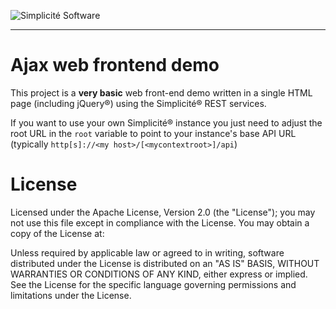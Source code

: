 ![Simplicit&eacute; Software](http://www.simplicitesoftware.com/logos/logo250.png)

---

Ajax web frontend demo
======================

This project is a **very basic** web front-end demo written in a single HTML page (including jQuery&reg;) using the Simplicit&eacute;&reg; REST services.

If you want to use your own Simplicit&eacute;&reg; instance you just need to adjust the root URL in the `root` variable to point to your instance's base API URL (typically `http[s]://<my host>/[<mycontextroot>]/api`)

License
=======

Licensed under the Apache License, Version 2.0 (the "License");
you may not use this file except in compliance with the License.
You may obtain a copy of the License at:

[](http://www.apache.org/licenses/LICENSE-2.0)

Unless required by applicable law or agreed to in writing, software
distributed under the License is distributed on an "AS IS" BASIS,
WITHOUT WARRANTIES OR CONDITIONS OF ANY KIND, either express or implied.
See the License for the specific language governing permissions and
limitations under the License.
